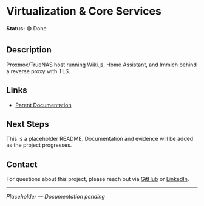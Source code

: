 # Virtualization & Core Services

**Status:** 🟢 Done

## Description

Proxmox/TrueNAS host running Wiki.js, Home Assistant, and Immich behind a reverse proxy with TLS.

## Links

- [Parent Documentation](../../../README.md)

## Next Steps

This is a placeholder README. Documentation and evidence will be added as the project progresses.

## Contact

For questions about this project, please reach out via [GitHub](https://github.com/sams-jackson) or [LinkedIn](https://www.linkedin.com/in/sams-jackson).

---
*Placeholder — Documentation pending*
